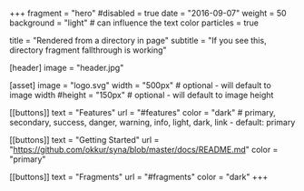 +++
fragment = "hero"
#disabled = true
date = "2016-09-07"
weight = 50
background = "light" # can influence the text color
particles = true

title = "Rendered from a directory in page"
subtitle = "If you see this, directory fragment fallthrough is working"

[header]
  image = "header.jpg"

[asset]
  image = "logo.svg"
  width = "500px" # optional - will default to image width
  #height = "150px" # optional - will default to image height

[[buttons]]
  text = "Features"
  url = "#features"
  color = "dark" # primary, secondary, success, danger, warning, info, light, dark, link - default: primary

[[buttons]]
  text = "Getting Started"
  url = "https://github.com/okkur/syna/blob/master/docs/README.md"
  color = "primary"

[[buttons]]
  text = "Fragments"
  url = "#fragments"
  color = "dark"
+++
